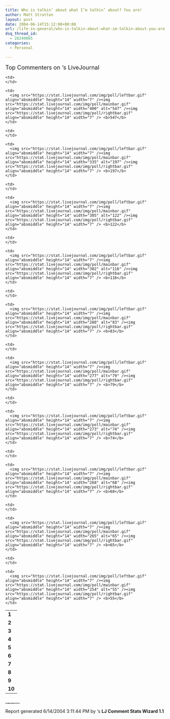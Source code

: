 ```yaml
---
title: Who is talkin’ about what I’m talkin’ about? You are!
author: Matt Stratton
layout: post
date: 2004-06-14T15:12:00+00:00
url: /life-in-general/who-is-talkin-about-what-im-talkin-about-you-are
dsq_thread_id:
  - 28249865
categories:
  - Personal

---
```

<font size="+1">Top Commenters on &#8216;s LiveJournal</font>

<table>
  <tr>
    <td>
      <b>1</b>
    </td>
    
    <td>
    </td>
    
    <td>
      <img src="https://stat.livejournal.com/img/poll/leftbar.gif" align="absmiddle" height="14" width="7" /><img src="https://stat.livejournal.com/img/poll/mainbar.gif" align="absmiddle" height="14" width="400" alt="547" /><img src="https://stat.livejournal.com/img/poll/rightbar.gif" align="absmiddle" height="14" width="7" /> <b>547</b>
    </td>
  </tr>
  
  <tr>
    <td>
      <b>2</b>
    </td>
    
    <td>
    </td>
    
    <td>
      <img src="https://stat.livejournal.com/img/poll/leftbar.gif" align="absmiddle" height="14" width="7" /><img src="https://stat.livejournal.com/img/poll/mainbar.gif" align="absmiddle" height="14" width="335" alt="197" /><img src="https://stat.livejournal.com/img/poll/rightbar.gif" align="absmiddle" height="14" width="7" /> <b>197</b>
    </td>
  </tr>
  
  <tr>
    <td>
      <b>3</b>
    </td>
    
    <td>
    </td>
    
    <td>
      <img src="https://stat.livejournal.com/img/poll/leftbar.gif" align="absmiddle" height="14" width="7" /><img src="https://stat.livejournal.com/img/poll/mainbar.gif" align="absmiddle" height="14" width="305" alt="122" /><img src="https://stat.livejournal.com/img/poll/rightbar.gif" align="absmiddle" height="14" width="7" /> <b>122</b>
    </td>
  </tr>
  
  <tr>
    <td>
      <b>4</b>
    </td>
    
    <td>
    </td>
    
    <td>
      <img src="https://stat.livejournal.com/img/poll/leftbar.gif" align="absmiddle" height="14" width="7" /><img src="https://stat.livejournal.com/img/poll/mainbar.gif" align="absmiddle" height="14" width="302" alt="116" /><img src="https://stat.livejournal.com/img/poll/rightbar.gif" align="absmiddle" height="14" width="7" /> <b>116</b>
    </td>
  </tr>
  
  <tr>
    <td>
      <b>5</b>
    </td>
    
    <td>
    </td>
    
    <td>
      <img src="https://stat.livejournal.com/img/poll/leftbar.gif" align="absmiddle" height="14" width="7" /><img src="https://stat.livejournal.com/img/poll/mainbar.gif" align="absmiddle" height="14" width="280" alt="83" /><img src="https://stat.livejournal.com/img/poll/rightbar.gif" align="absmiddle" height="14" width="7" /> <b>83</b>
    </td>
  </tr>
  
  <tr>
    <td>
      <b>6</b>
    </td>
    
    <td>
    </td>
    
    <td>
      <img src="https://stat.livejournal.com/img/poll/leftbar.gif" align="absmiddle" height="14" width="7" /><img src="https://stat.livejournal.com/img/poll/mainbar.gif" align="absmiddle" height="14" width="277" alt="79" /><img src="https://stat.livejournal.com/img/poll/rightbar.gif" align="absmiddle" height="14" width="7" /> <b>79</b>
    </td>
  </tr>
  
  <tr>
    <td>
      <b>7</b>
    </td>
    
    <td>
    </td>
    
    <td>
      <img src="https://stat.livejournal.com/img/poll/leftbar.gif" align="absmiddle" height="14" width="7" /><img src="https://stat.livejournal.com/img/poll/mainbar.gif" align="absmiddle" height="14" width="273" alt="74" /><img src="https://stat.livejournal.com/img/poll/rightbar.gif" align="absmiddle" height="14" width="7" /> <b>74</b>
    </td>
  </tr>
  
  <tr>
    <td>
      <b>8</b>
    </td>
    
    <td>
    </td>
    
    <td>
      <img src="https://stat.livejournal.com/img/poll/leftbar.gif" align="absmiddle" height="14" width="7" /><img src="https://stat.livejournal.com/img/poll/mainbar.gif" align="absmiddle" height="14" width="268" alt="68" /><img src="https://stat.livejournal.com/img/poll/rightbar.gif" align="absmiddle" height="14" width="7" /> <b>68</b>
    </td>
  </tr>
  
  <tr>
    <td>
      <b>9</b>
    </td>
    
    <td>
    </td>
    
    <td>
      <img src="https://stat.livejournal.com/img/poll/leftbar.gif" align="absmiddle" height="14" width="7" /><img src="https://stat.livejournal.com/img/poll/mainbar.gif" align="absmiddle" height="14" width="265" alt="65" /><img src="https://stat.livejournal.com/img/poll/rightbar.gif" align="absmiddle" height="14" width="7" /> <b>65</b>
    </td>
  </tr>
  
  <tr>
    <td>
      <b>10</b>
    </td>
    
    <td>
    </td>
    
    <td>
      <img src="https://stat.livejournal.com/img/poll/leftbar.gif" align="absmiddle" height="14" width="7" /><img src="https://stat.livejournal.com/img/poll/mainbar.gif" align="absmiddle" height="14" width="254" alt="55" /><img src="https://stat.livejournal.com/img/poll/rightbar.gif" align="absmiddle" height="14" width="7" /> <b>55</b>
    </td>
  </tr>
</table>

\___\___\___\___\___
  
Report generated 6/14/2004 3:11:44 PM by &#8216;s **LJ Comment Stats Wizard 1.1**